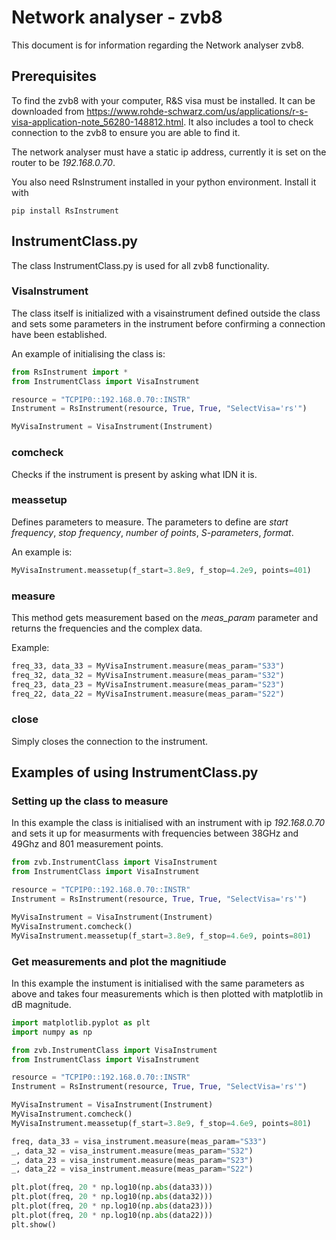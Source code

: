 # Network analyser - zvb8

This document is for information regarding the Network analyser zvb8.

## Prerequisites

To find the zvb8 with your computer, R&S visa must be installed. It can be downloaded from <https://www.rohde-schwarz.com/us/applications/r-s-visa-application-note_56280-148812.html>. It also includes a tool to check connection to the zvb8 to ensure you are able to find it.

The network analyser must have a static ip address, currently it is set on the router to be *192.168.0.70*.

You also need RsInstrument installed in your python environment. Install it with

``` console
pip install RsInstrument
```

## InstrumentClass.py
The class InstrumentClass.py is used for all zvb8 functionality.

### VisaInstrument
The class itself is initialized with a visainstrument defined outside the class and sets some parameters in the instrument before confirming a connection have been established.

An example of initialising the class is:
``` python
from RsInstrument import *
from InstrumentClass import VisaInstrument

resource = "TCPIP0::192.168.0.70::INSTR"
Instrument = RsInstrument(resource, True, True, "SelectVisa='rs'")

MyVisaInstrument = VisaInstrument(Instrument)
```

### comcheck
Checks if the instrument is present by asking what IDN it is.

### meassetup
Defines parameters to measure. The parameters to define are *start frequency*, *stop frequency*, *number of points*, *S-parameters*, *format*.

An example is:
``` python
MyVisaInstrument.meassetup(f_start=3.8e9, f_stop=4.2e9, points=401)
```

### measure
This method gets measurement based on the *meas_param* parameter and returns the frequencies and the complex data. 

Example:
``` python
freq_33, data_33 = MyVisaInstrument.measure(meas_param="S33")
freq_32, data_32 = MyVisaInstrument.measure(meas_param="S32")
freq_23, data_23 = MyVisaInstrument.measure(meas_param="S23")
freq_22, data_22 = MyVisaInstrument.measure(meas_param="S22")
```

### close
Simply closes the connection to the instrument.

## Examples of using InstrumentClass.py
### Setting up the class to measure
In this example the class is initialised with an instrument with ip *192.168.0.70* and sets it up for measurments with frequencies between 38GHz and 49Ghz and 801 measurement points.
``` python
from zvb.InstrumentClass import VisaInstrument
from InstrumentClass import VisaInstrument

resource = "TCPIP0::192.168.0.70::INSTR"
Instrument = RsInstrument(resource, True, True, "SelectVisa='rs'")

MyVisaInstrument = VisaInstrument(Instrument)
MyVisaInstrument.comcheck()
MyVisaInstrument.meassetup(f_start=3.8e9, f_stop=4.6e9, points=801)
```

### Get measurements and plot the magnitiude
In this example the instument is initialised with the same parameters as above and takes four measurements which is then plotted with matplotlib in dB magnitude.

``` python
import matplotlib.pyplot as plt
import numpy as np

from zvb.InstrumentClass import VisaInstrument
from InstrumentClass import VisaInstrument

resource = "TCPIP0::192.168.0.70::INSTR"
Instrument = RsInstrument(resource, True, True, "SelectVisa='rs'")

MyVisaInstrument = VisaInstrument(Instrument)
MyVisaInstrument.comcheck()
MyVisaInstrument.meassetup(f_start=3.8e9, f_stop=4.6e9, points=801)

freq, data_33 = visa_instrument.measure(meas_param="S33")
_, data_32 = visa_instrument.measure(meas_param="S32")
_, data_23 = visa_instrument.measure(meas_param="S23")
_, data_22 = visa_instrument.measure(meas_param="S22")

plt.plot(freq, 20 * np.log10(np.abs(data33)))
plt.plot(freq, 20 * np.log10(np.abs(data32)))
plt.plot(freq, 20 * np.log10(np.abs(data23)))
plt.plot(freq, 20 * np.log10(np.abs(data22)))
plt.show()
```


